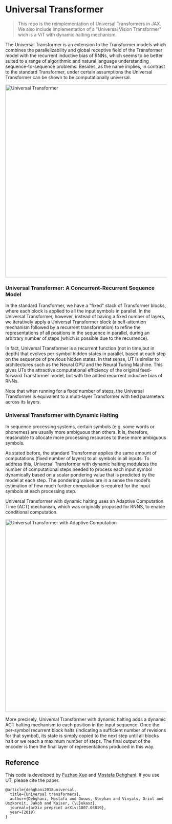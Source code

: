 # Universal Transformer

>This repo is the reimplementation of Universal Transformers in JAX. We also
include implementation of a "Universal Vision Transformer" wich is a ViT with
dynamic halting mechanism.

The Universal Transformer is an extension to the Transformer models which
combines the parallelizability and global receptive field of the Transformer
model with the recurrent inductive bias of RNNs, which seems to be better
suited to a range of algorithmic and natural language understanding
sequence-to-sequence problems.
Besides, as the name implies, in contrast to the standard Transformer,
under certain assumptions the Universal Transformer can be shown to be
computationally universal.

<img src="fig/UTtransformer.gif" alt="Universal Transformer" width="600"/>

### Universal Transformer: A Concurrent-Recurrent Sequence Model
In the standard Transformer, we have a "fixed" stack of Transformer blocks,
where each block is applied to all the input symbols in parallel.
In the Universal Transformer, however, instead of having a fixed number of
layers, we iteratively apply a Universal Transformer block
(a self-attention mechanism followed by a recurrent transformation) to
refine the representations of all positions in the sequence in parallel,
during an arbitrary number of steps (which is possible due to the recurrence).

In fact,  Universal Transformer is a recurrent function (not in time,but in
depth) that evolves per-symbol hidden states in parallel, based at each step
on the sequence of previous hidden states. In that sense, UT is similar to
architectures such as the Neural GPU and the Neural Turing Machine.
This gives UTs the attractive computational efficiency of the original
feed-forward Transformer model, but with the added recurrent inductive bias
of RNNs.

Note that when running for a fixed number of steps, the Universal Transformer
is equivalent to a multi-layer Transformer with tied parameters across its
layers.

### Universal Transformer with Dynamic Halting
In sequence processing systems, certain symbols (e.g. some words or phonemes)
are usually more ambiguous than others. It is, therefore, reasonable to
allocate more processing resources to these more ambiguous symbols.

As stated before, the standard Transformer applies the same amount of
computations (fixed number of layers) to all symbols in all inputs.
To address this, Universal Transformer with dynamic halting modulates
the number of computational steps needed to process each input symbol
dynamically based on a scalar pondering value that is predicted by the model at
each step. The pondering values are in a sense the model’s estimation of
how much further computation is required for the input symbols at each
processing step.

Universal Transformer with dynamic halting uses an Adaptive
Computation Time (ACT) mechanism, which was originally proposed for RNNS, to
enable conditional computation.

<img src="fig/AdaptiveUT.gif" alt="Universal Transformer with Adaptive Computation" width="600"/>

More precisely, Universal Transformer with dynamic halting adds a dynamic ACT
halting mechanism to each position in the input sequence. Once the per-symbol
recurrent block halts (indicating a sufficient number of revisions for that
symbol), its state is simply copied to the next step until all blocks halt or
we reach a maximum number of steps.  The final output of the encoder is
then the final layer of representations produced in this way.

## Reference
This code is developed by [Fuzhao Xue](https://xuefuzhao.github.io/) and
[Mostafa Dehghani](https://mostafadehghani.com/).
If you use UT, please cite the paper.
```
@article{dehghani2018universal,
  title={Universal transformers},
  author={Dehghani, Mostafa and Gouws, Stephan and Vinyals, Oriol and Uszkoreit, Jakob and Kaiser, {\L}ukasz},
  journal={arXiv preprint arXiv:1807.03819},
  year={2018}
}
```
